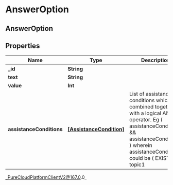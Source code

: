 # AnswerOption

## AnswerOption

## Properties

|Name | Type | Description | Notes|
|------------ | ------------- | ------------- | -------------|
| **_id** | **String** |  | [optional] |
| **text** | **String** |  | [optional] |
| **value** | **Int** |  | [optional] |
| **assistanceConditions** | [**[AssistanceCondition]**]([AssistanceCondition]) | List of assistance conditions which are combined together with a logical AND operator. Eg ( assistanceCondtion1 &amp;&amp; assistanceCondition2 ) wherein assistanceCondition could be ( EXISTS topic1 || topic2 || ... ) or (NOTEXISTS topic3 || topic4 || ...). | [optional] |



_PureCloudPlatformClientV2@167.0.0_
